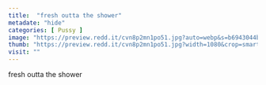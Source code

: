 ```yaml
---
title:  "fresh outta the shower"
metadate: "hide"
categories: [ Pussy ]
image: "https://preview.redd.it/cvn8p2mn1po51.jpg?auto=webp&s=b6943044b5d08d2106346c31b8e6d69a47e7b5f9"
thumb: "https://preview.redd.it/cvn8p2mn1po51.jpg?width=1080&crop=smart&auto=webp&s=868fc2133c00f02fe7ed435ced3a8ac7e4e4fedb"
visit: ""
---
```

fresh outta the shower
